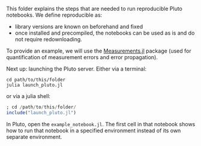 This folder explains the steps that are needed to run reproducible Pluto notebooks.
We define reproducible as:
- library versions are known on beforehand and fixed
- once installed and precompiled, the notebooks can be used as is and do not require redownloading.

To provide an example, we will use the [Measurements.jl](https://juliaphysics.github.io/Measurements.jl/stable/) package (used for quantification of measurement errors and error propagation).

Next up: launching the Pluto server.
Either via a terminal:

```shell
cd path/to/this/folder
julia launch_pluto.jl
```

or via a julia shell:

```julia
; cd /path/to/this/folder/
include("launch_pluto.jl")
```

In Pluto, open the `example_notebook.jl`.
The first cell in that notebook shows how to run that notebook in a specified environment instead of its own separate environment.
